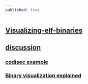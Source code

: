 ```yaml
---
published: true
---
```

## [Visualizing-elf-binaries](https://reverseengineering.stackexchange.com/questions/6003/visualizing-elf-binaries)

## [discussion](https://news.ycombinator.com/item?id=15164166)

### [codisec example](https://codisec.com/binary-data-visualization/)

### [Binary visualization explained](https://codisec.com/binary-visualization-explained/)
